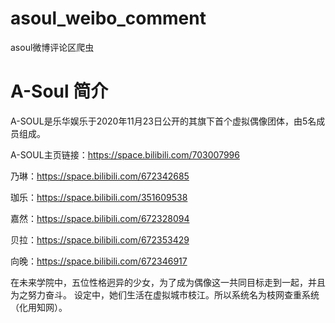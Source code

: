 # asoul_weibo_comment
asoul微博评论区爬虫

# A-Soul 简介
A-SOUL是乐华娱乐于2020年11月23日公开的其旗下首个虚拟偶像团体，由5名成员组成。

A-SOUL主页链接：https://space.bilibili.com/703007996

乃琳：https://space.bilibili.com/672342685

珈乐：https://space.bilibili.com/351609538

嘉然：https://space.bilibili.com/672328094

贝拉：https://space.bilibili.com/672353429

向晚：https://space.bilibili.com/672346917

在未来学院中，五位性格迥异的少女，为了成为偶像这一共同目标走到一起，并且为之努力奋斗。 设定中，她们生活在虚拟城市枝江。所以系统名为枝网查重系统（化用知网）。
